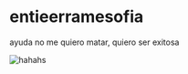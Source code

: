# entieerramesofia


<!-- ajajaja ayuda -->

ayuda no me quiero matar, quiero ser exitosa


![hahahs](https://pbs.twimg.com/media/GjWfOC-WEAAEtED?format=png&name=900x900)
